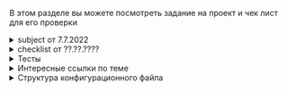 В этом разделе вы можете посмотреть задание на проект и чек лист для его проверки

<details>
	<summary> subject от 7.7.2022 </summary>

# subject Webserv #

Это когда вы, наконец, понимаете, почему URL-адрес начинается с HTTP.

	Резюме:
	Этот проект посвящен написанию собственного HTTP-сервера. Вы сможете проверить это с помощью реального браузера. HTTP — один из самых используемых протоколов в Интернете. Знание его секретов будет полезно, даже если вы не будете работать над веб-сайтом.

	Версия: 19

## Содержание ##

1. [Введение](#Введение)
2. [Общие инструкции](#Общие-инструкции)
3. [Обязательная часть](#Обязательная-часть)
4. [Бонусная часть](#Бонусная-часть)
5. [Представление и защита](#Представление-и-защита)

## Введение ##

`Hypertext Transfer Protocol` (HTTP) — это прикладной протокол для распределенных, совместных, информационных гипермедиа систем.

`HTTP` является основой передачи данных для `World Wide Web (WWW)`, где гипертекстовые документы содержат гиперссылки на другие ресурсы, к которым пользователь может легко получить доступ. Например, щелкнув мышью или коснувшись экрана в веб-браузере.

`HTTP` был разработан для облегчения работы с гипертекстом и Всемирной паутиной.

Основная функция веб-сервера — хранить, обрабатывать и доставлять веб-страницы клиентам. Связь между клиентом и сервером происходит с использованием протокола передачи гипертекста `(HTTP)`.

Доставляемые страницы чаще всего представляют собой HTML-документы, которые могут включать в себя изображения, таблицы стилей и скрипты в дополнение к текстовому содержимому.

Для веб-сайта с высокой посещаемостью можно использовать несколько веб-серверов.

Пользовательский агент, обычно веб-браузер или веб-сканер, инициирует связь, запрашивая определенный ресурс с использованием `HTTP`, и сервер отвечает содержимым этого ресурса или сообщением об ошибке, если не может этого сделать. Ресурс обычно является реальным файлом во вторичном хранилище сервера, но это не обязательно так и зависит от того, как реализован веб-сервер.

Хотя основной функцией является предоставление контента, полная реализация HTTP также включает способы получения контента от клиентов. Эта функция используется для отправки веб-форм, включая загрузку файлов.

## Общие инструкции ##

* Ваша программа не должна давать сбоев ни при каких обстоятельствах (даже если ей не хватает памяти) и не должна неожиданно завершать работу. Если это произойдет, ваш проект будет считаться нефункциональным, а ваша оценка будет равна 0.
* Вы должны включить Makefile, который скомпилирует ваши исходные файлы. Он не должен повторно связываться.
* Ваш Makefile должен как минимум содержать правила:
	> `$(NAME), all, clean, fclean and re`
* Compile your code with c++ and the flags -Wall -Wextra -Werror
* Your code must comply with the C++ 98 standard. Then, it should still compile
if you add the flag -std=c++98.
* Старайтесь всегда разрабатывать с использованием как можно большего количества функций C++ (например, выбирайте <cstring> вместо <string.h>). Вам разрешено использовать функции C, но всегда предпочитайте их версии C++, если это возможно.
* Любая внешняя библиотека и библиотеки Boost запрещены

## Обязательная часть ##


|     Название программы      | webserv                                                                                                                                                                                                                            |
| :-------------------------: | :--------------------------------------------------------------------------------------------------------------------------------------------------------------------------------------------------------------------------------- |
|       Файлы для сдачи       | Makefile, *.{h, hpp}, *.cpp, *.tpp, *.ipp, configuration files                                                                                                                                                                     |
|          Makefile           | NAME, all, clean, fclean, re                                                                                                                                                                                                       |
|          Параметры          | [A configuration file]                                                                                                                                                                                                             |
| Разрешенные внешние функции | Everything in C++ 98. htons, htonl, ntohs, ntohl, select, poll, epoll (epoll_create, epoll_ctl, epoll_wait), kqueue (kqueue, kevent), socket, accept, listen, send, recv, bind, connect, inet_addr, setsockopt, getsockname, fcntl |
|     Использование libft     | n/a                                                                                                                                                                                                                                |
|          Описание           | A HTTP server in C++ 98                                                                                                                                                                                                            |

You must write a HTTP server in C++ 98.

Your executable will be run as follows:
	 ./webserv [configuration file]

> Даже если в теме и шкале оценки упоминается poll(), вы можете использовать любой эквивалент, такой как select(), kqueue(), or epoll().

> Пожалуйста, прочтите RFC и выполните несколько тестов с telnet и NGINX, прежде чем начинать этот проект. Даже если вам не нужно реализовывать все RFC, его чтение поможет вам разработать необходимые функции.

### Требования ###

* Ваша программа должна принимать файл конфигурации в качестве аргумента или использовать путь по умолчанию.
* Вы не можете `execve` другой веб-сервер
* Ваш сервер никогда не должен блокироваться, а клиент может быть правильно возвращен, если это необходимо.
* Он должен быть неблокирующим и использовать только `1 poll()` (или эквивалент) для всех операций ввода-вывода между клиентом и сервером (включая прослушивание).
* `poll()` (или аналогичный) должен проверять чтение и запись одновременно.
* Вы никогда не должны выполнять операцию чтения или записи, не пройдя через `poll()` (или аналогичный).
* Проверка значения `errno` строго запрещена после операции чтения или записи.
* Вам не нужно использовать `poll()` (или эквивалент) перед чтением файла конфигурации.
> Поскольку вам приходится использовать неблокирующие файловые дескрипторы, можно использовать функции чтения/получения или записи/отправки без `poll()` (или эквивалента), и ваш сервер не будет блокироваться. Но это будет потреблять больше системных ресурсов. Таким образом, если вы попытаетесь прочитать/получить или записать/отправить любой файловый дескриптор без использования poll() (или аналогичного), ваша оценка будет равна 0.
* Вы можете использовать любой макрос и определять как `FD_SET, FD_CLR, FD_ISSET, FD_ZERO` (понимание того, что и как они делают, очень полезно).
* Запрос к вашему серверу никогда не должен зависать навсегда.
* Ваш сервер должен быть совместим с `веб-браузером` по вашему выбору.
* Мы будем считать, что `NGINX` совместим с `HTTP 1.1` и может использоваться для сравнения заголовков и поведения ответов.
* Ваши коды состояния HTTP-ответа должны быть точными.
* На вашем сервере должны быть `default error pages`, если они не предоставлены.
* Вы не можете использовать fork для чего-то другого, кроме CGI (например, PHP или Python и т. д.).
* Вы должны быть в состоянии обслуживать полностью статичный веб-сайт.
* У клиентов должна быть возможность загружать файлы.
* Вам нужны как минимум методы `GET, POST и DELETE`.
* Стресс-тесты вашего сервера. Он должен быть доступен любой ценой.
* Ваш сервер должен иметь возможность прослушивать несколько портов (см. Файл конфигурации).

### For MacOS only ###

> Поскольку MacOS не реализует write() так же, как другие ОС Unix, вам разрешено использовать fcntl().
Вы должны использовать файловые дескрипторы в неблокирующем режиме, чтобы получить поведение, аналогичное другим ОС Unix.

> Однако вам разрешено использовать fcntl() только следующим образом:
fcntl(fd, F_SETFL, O_NONBLOCK);
Любые другие флаги запрещены.

### Configuration file ###

> Вы можете получить некоторое вдохновение из «серверной» части файла конфигурации NGINX.

В файле конфигурации вы должны иметь возможность:
* Выберите порт и хост каждого `server`.
* Настраивать `server_names` или нет.
* Первый сервер для `host:port` будет использоваться по умолчанию для этого `host:port` (это означает, что он будет отвечать на все запросы, которые не принадлежат другому серверу).
* Настройте страницы ошибок по умолчанию.
* Ограничьте `body size` клиента.
* Настройте маршруты с одним или несколькими из следующих правил/конфигураций (маршруты не будут использовать regex):
	* Определите список допустимых HTTP-методов для маршрута.
	* Определить перенаправление `HTTP`
	* Определите каталог или файл, в котором следует искать файл (например, если URL-адрес `/kapouet` связан с `/tmp/www`, URL-адрес `/kapouet/pouic/toto/pouet` имеет вид `/tmp/www/pouic/toto/pouet`).
	* Включите или выключите список каталогов.
	* Выполнять CGI на основе определенного расширения файла (например, .php).
	* Сделайте так, чтобы маршрут мог принимать загруженные файлы, и настройте место их сохранения.
		* Вы задаетесь вопросом, что такое [CGI](https://en.wikipedia.org/wiki/Common_Gateway_Interface)?
		* Поскольку вы не будете вызывать `CGI` напрямую, используйте полный путь в качестве `PATH_INFO`.
		* Просто помните, что для фрагментированного запроса ваш сервер должен разблокировать его, и `CGI` будет ожидать `EOF` как конец `body`.
		* То же самое для вывода `CGI`. Если из CGI не возвращается `content_length`, `EOF` отмечает конец возвращенных данных.
		* Ваша программа должна вызывать `CGI` с запрошенным файлом в качестве первого аргумента.
		* `CGI` должен запускаться в правильном каталоге для доступа к файлам относительного пути.
		* Ваш сервер должен работать с одним `CGI` (php-CGI, Python и т. д.).

Вы должны предоставить некоторые файлы конфигурации и базовые файлы по умолчанию для тестирования и демонстрации работы каждой функции во время оценки.

> Если у вас есть вопрос об одном поведении, вам следует сравнить поведение вашей программы с поведением NGINX.
Например, проверьте, как работает server_name.
Мы поделились с вами небольшим тестером. Его не обязательно проходить, если с вашим браузером и тестами все работает нормально, но это может помочь вам найти некоторые ошибки.

> Главное — это устойчивость. Ваш сервер никогда не должен умереть.

> Не проводите тестирование только с одной программой. Пишите тесты на более удобном языке, таком как Python или Golang и т. д. Даже на C или C++, если хотите.

## Бонусная часть ##

Вот дополнительные функции, которые вы можете добавить:
* Поддержка файлов `cookie` и `session_management` (подготовьте краткие примеры).
* Обработка нескольких `CGI`.

> Бонусная часть будет оцениваться только в том случае, если обязательная часть будет «ОТЛИЧНО». Идеальный означает, что обязательная часть была полностью выполнена и работает без сбоев. Если вы не выполнили ВСЕ обязательные требования, ваша бонусная часть вообще не будет оцениваться.

## Представление и защита ##

Сдайте задание в своем репозитории Git, как обычно. Во время защиты будет оцениваться только работа внутри вашего репозитория. Не стесняйтесь перепроверять имена ваших файлов, чтобы убедиться, что они верны.

</details>

<details>
	<summary> checklist от ??.??.???? </summary>

# Checklist #

Ссылка на [checklist](https://github.com/evgenkarlson/ALL_SCHOOL_42/blob/master/00_Projects__(%D0%9E%D1%81%D0%BD%D0%BE%D0%B2%D0%BD%D0%BE%D0%B5_%D0%9E%D0%B1%D1%83%D1%87%D0%B5%D0%BD%D0%B8%D0%B5)/07_CPP/01____webserv/webserv_May_12_20.pdf)

Перевода нет

</details>

<details>
	<summary> Тесты </summary>

# Test's #

## intra ##

test for MacOS:
* [tester](https://projects.intra.42.fr/uploads/document/document/9242/tester)
* [cgi_tester](https://projects.intra.42.fr/uploads/document/document/9244/cgi_tester)

test for Ubuntu:
* [ubuntu_tester](https://projects.intra.42.fr/uploads/document/document/9245/ubuntu_tester)
* [ubuntu_cgi_tester](https://projects.intra.42.fr/uploads/document/document/9243/ubuntu_cgi_tester)

Usage tester:

	usage: ./ubuntu_tester scheme://host:port
	scheme://host:port: example http://localhost:80

## Утилиты для стресс-теста по советам edebi ##

[siege](https://man.archlinux.org/man/siege.1.en)

[apache JMeter](https://jmeter.apache.org/)

</details>

<details>
	<summary> Интересные ссылки по теме </summary>

# Links #

|                                                                  link                                                                   | description                                                                          |
| :-------------------------------------------------------------------------------------------------------------------------------------: | :----------------------------------------------------------------------------------- |
|                                                             **information**                                                             |
|                   [web-server](https://ru.wikipedia.org/wiki/%D0%92%D0%B5%D0%B1-%D1%81%D0%B5%D1%80%D0%B2%D0%B5%D1%80)                   | wikipedia Веб-сервер                                                                 |
|                                 [http-message](https://developer.mozilla.org/ru/docs/Web/HTTP/Messages)                                 | структура сообщений http                                                             |
|                              [Response codes HTTP](https://developer.mozilla.org/ru/docs/Web/HTTP/Status)                               | Описание кодов ответов HTTP сервера. Посмотреть обязательный код 405                 |
|                               [chunked encoding](https://en.wikipedia.org/wiki/Chunked_transfer_encoding)                               | wikipedia. Описание поблочной передачи данных                                        |
|                                        [RFC 2616](https://datatracker.ietf.org/doc/html/rfc2616)                                        | описание стандарта `http/1.1`. Важное нашел в п.4,5,6)                               |
|                                        [RFC 3875](https://datatracker.ietf.org/doc/html/rfc3875)                                        | описание работы `cgi`                                                                |
|                                              [Postman](https://www.postman.com/downloads/)                                              | Download Postman. For generate URI message                                           |
|                        [Header 'connection'](https://developer.mozilla.org/ru/docs/Web/HTTP/Headers/Connection)                         | Нужно посмотреть `close` `keep-alive` и их реализовать                               |
|                                                                **video**                                                                |
|                         [webserv](https://www.youtube.com/watch?v=86sxYbUkJGk&t=451s&ab_channel=Edu_events_mow)                         | разбор проекта от edebi                                                              |
| [Устройство WEB-сервера](https://www.youtube.com/watch?v=4zS6Db7xMuU&ab_channel=%D0%9D%D0%9E%D0%A3%D0%98%D0%9D%D0%A2%D0%A3%D0%98%D0%A2) | Хорошая лекция про общее устройства сервера                                          |
|                                                           **GitHub example**                                                            |
|                                          [webserv edebi](https://github.com/megagosha/webserv)                                          | проект от создателя видео *выше* (edebi)                                             |
|                                         [webserv ettoren1](https://github.com/etorren1/webserv)                                         | Вроде, готовый пример. Не знаю насколько он будет полезен, но можно поглядывать туда |



</details>

<details>
	<summary> Структура конфигурационного файла </summary>

<br/>
	Конфигурационный файл состоит из модулей, которые настраиваются директивами (командами).
Директивы делятся на простые и блочные. Простая директива состоит из имени и параметров, разделённых пробелами, и оканчивается точкой с запятой (;).
Блочная директива устроена так же, как и простая директива, но вместо точки с запятой после имени и параметров следует набор дополнительных инструкций, помещённых внутри фигурных скобок ({ и }).
Если у блочной директивы внутри фигурных скобок можно задавать другие директивы, то она называется контекстом (примеры: server, location).

В общем случае конфигурационный файл может содержать несколько блоков server, различаемых по портам, на которых они слушают, и по имени сервера.
Определив, какой server будет обрабатывать запрос, webserver сравнивает URI, указанный в заголовке запроса, с параметрами директив location, определённых внутри блока server.


Блоки location определяют правила обработки контента для переданного URI из запроса.
Если есть совпадение с несколькими блоками location, webserver выбирает блок с самым длинным префиксом. Блок location с самым коротким префиксом, длины один, является "/":

>location / {<br/>
    root /data/www;
}

 и поэтому этот блок будет использован, только если не будет совпадения ни с одним из остальных блоков location.

Если же контент не существует в запрашиваемом location, webserver отправит ответ, указывающий на ошибку 404.

В рамках нашего проекта мы определили следующие упрощения для конфигурационного файла:
1. Мы рассматриваем только "server" и "location" контексты, которые неявно находятся в контексте "http";
2. Первая строка для блока "server" должна выглядеть как "server {";
3. Каждый блок должен закрываться отдельной строкой со скобкой "}" для логического завершения контекста;

>Например:
	server {<br/>
		root /var/www/html;<br/>
		}<br/>

4. Строка начинающаяся с символа # или часть строки после символа # рассматривается как комментарий и пропускается;
5. Каждая директива внутри контекста состоит из его названия (root) и параметра(ов) (/var/www/html) через пробел, с закрытием строки символом ";".

>Например:<br/>
location /images {<br/>
	autoindex on;<br/>
	allowed_methods DELETE POST;<br/>
	}<br/>

6. Мы проверяем что настройка сервера содержит как минимум "listen" и "server_name" директивы;
7. Разрешенный список директив смотреть в Parser.hpp -> enum Server_Conf{};

### Синтаксис:	server { ... }
Умолчание:	—
Контекст:	файл конфига

Задаёт конфигурацию для виртуального сервера. Чёткого разделения виртуальных серверов на IP-based (на основании IP-адреса) и name-based (на основании поля “Host” заголовка запроса) нет.
Вместо этого директивами listen описываются все адреса и порты, на которых нужно принимать соединения для этого сервера, а в директиве server_name указываются все имена серверов.

### Синтаксис:	listen адрес[:порт];
Умолчание:	listen *:80 | *:8000;
Контекст:	server

Задаёт адрес и порт для IP, на которых сервер будет принимать запросы. Можно указать адрес и порт, либо только адрес или только порт.

>Пример:<br/>
>listen 127.0.0.1:8000;<br/>
>listen 127.0.0.1;<br/>
>listen 8000;<br/>

Если указан только адрес, то используется порт 80.

<!-- Если директива не указана, то используется либо *:80, если webserver работает с привилегиями суперпользователя, либо *:8000. -->

<!-- Если у директивы есть параметр default_server, то сервер, в котором описана эта директива, будет сервером по умолчанию для указанной пары адрес:порт. Если же директив с параметром default_server нет, то сервером по умолчанию будет первый сервер, в котором описана пара адрес:порт. -->

### Синтаксис:	server_name имя;
Умолчание:	server_name "";
Контекст:	server

Задаёт имена виртуального сервера, например:

>server {<br/>
    server_name example.com;<br/>
}<br/>

### Синтаксис:	root путь;
Умолчание:	root html;
Контекст:	server, location

Задаёт корневой каталог для запросов. Если в контексте location не указан root, то используется директива root из общего блока server.

>Например:<br/>
location /i/ {<br/>
    root /data/w3;<br/>
}<br/>

### Синтаксис:	index файл;
Умолчание:	index index.html;
Контекст:	server, location

Определяет файлы, которые будут использоваться в качестве индекса. Наличие файлов проверяется в порядке их перечисления. В конце списка может стоять файл с абсолютным путём.

>Пример:<br/>
index index.geo.html index.0.html /index.html;<br/>


<!-- # Синтаксис:	try_files файл ... uri; #
try_files файл ... =код;
Умолчание:	—
Контекст:	server, location

* Проверяет существование файлов в заданном порядке и использует для обработки запроса первый найденный файл, причём обработка делается в контексте этого же location’а.
Путь к файлу строится из параметра файл в соответствии с директивами root и alias.
В случае, если ни один файл не найден, то делается внутреннее перенаправление на uri, заданный последним параметром. Каждая директива try_files использует последний параметр в качестве запасного варианта, потому этот файл должен существовать в системе. -->

### Синтаксис:	autoindex on | off;
Умолчание:	autoindex off;
Контекст:	server, location

Разрешает или запрещает вывод листинга каталога. Директива обслуживает запросы, оканчивающиеся слэшом (‘/’), и выдаёт листинг каталога.

</details>
